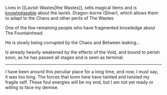 
Lives in [[Lavish Wastes|the Wastes]], sells magical items and is [knowledgeable](Automated%20Remains.md) about the lavish.
Dragon-borne (Silver), which allows them to adapt to the Chaos and other perils of The Wastes

One of the few remaining people who have fragmented knowledge about The Fountainhead.

He is slowly being corrupted by the Chaos and Between leaking...

Is already heavily weakened by the effects of the Void, and bound to perish soon, as he has passed all stages and is seen as terminal. 
***
I have been around this peculiar place for a long time, and now, I must say, it was too long. The forces that loom here have tainted and twisted my fragile self. These foul energies will be my end, but I am not yet ready or willing to face my demise. 